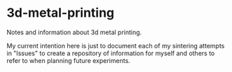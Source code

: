 # 3d-metal-printing
Notes and information about 3d metal printing.

My current intention here is just to document each of my sintering attempts in "Issues" to create a repository of information for myself and others to refer to when planning future experiments.
